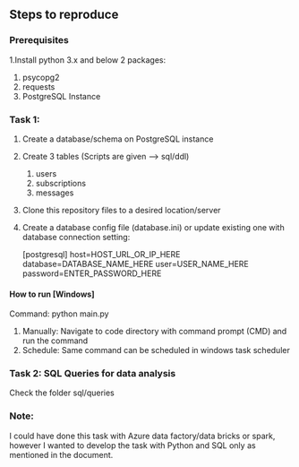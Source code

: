 
## Steps to reproduce

### Prerequisites
1.Install python 3.x and below 2 packages:
   1. psycopg2
   2. requests
   3. PostgreSQL Instance

### Task 1: 
1. Create a database/schema on PostgreSQL instance
2. Create 3 tables (Scripts are given --> sql/ddl)
   1. users
   2. subscriptions
   3. messages
3. Clone this repository files to a desired location/server
4. Create a database config file (database.ini) or update existing one with database connection setting:
  
    [postgresql]
    host=HOST_URL_OR_IP_HERE
    database=DATABASE_NAME_HERE
    user=USER_NAME_HERE
    password=ENTER_PASSWORD_HERE

#### How to run [Windows]
Command: python main.py
1. Manually: Navigate to code directory with command prompt (CMD) and run the command 
2. Schedule: Same command can be scheduled in windows task scheduler

### Task 2: SQL Queries for data analysis
   Check the folder sql/queries

### Note:
I could have done this task with Azure data factory/data bricks or spark, 
however I wanted to develop the task with Python and SQL only as mentioned in the document.


